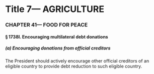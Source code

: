 
# Title 7— AGRICULTURE
### CHAPTER 41— FOOD FOR PEACE
#### § 1738l. Encouraging multilateral debt donations
##### (a) Encouraging donations from official creditors

The President should actively encourage other official creditors of an eligible country to provide debt reduction to such eligible country.
